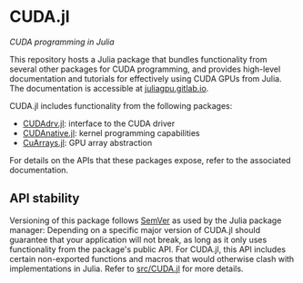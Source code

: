 # CUDA.jl

*CUDA programming in Julia*

This repository hosts a Julia package that bundles functionality from several other packages
for CUDA programming, and provides high-level documentation and tutorials for effectively
using CUDA GPUs from Julia. The documentation is accessible at
[juliagpu.gitlab.io](https://juliagpu.gitlab.io/CUDA.jl/).


CUDA.jl includes functionality from the following packages:

- [CUDAdrv.jl](https://github.com/JuliaGPU/CUDAdrv.jl): interface to the CUDA driver
- [CUDAnative.jl](https://github.com/JuliaGPU/CUDAnative.jl): kernel programming capabilities
- [CuArrays.jl](https://github.com/JuliaGPU/CuArrays.jl): GPU array abstraction

For details on the APIs that these packages expose, refer to the associated documentation.


## API stability

Versioning of this package follows [SemVer](https://semver.org/) as used by the Julia
package manager: Depending on a specific major version of CUDA.jl should guarantee that your
application will not break, as long as it only uses functionality from the package's public
API. For CUDA.jl, this API includes certain non-exported functions and macros that would
otherwise clash with implementations in Julia. Refer to [src/CUDA.jl](src/CUDA.jl) for more
details.
